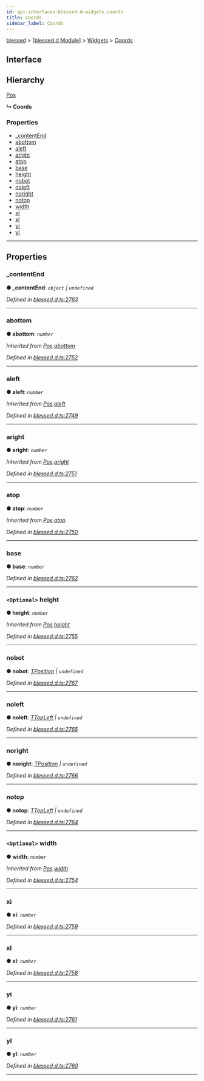 ```yaml
---
id: api-interfaces-blessed-d-widgets.coords
title: Coords
sidebar_label: Coords
---
```


[blessed](api-readme.md) > [[blessed.d Module]](api-modules-blessed-d-module.md) > [Widgets](api-modules-blessed-d-widgets.md) > [Coords](api-interfaces-blessed-d-widgets.coords.md)

## Interface

## Hierarchy

 [Pos](api-interfaces-blessed-d-widgets.pos.md)

**↳ Coords**

### Properties

* [_contentEnd](api-interfaces-blessed-d-widgets.coords.md#_contentend)
* [abottom](api-interfaces-blessed-d-widgets.coords.md#abottom)
* [aleft](api-interfaces-blessed-d-widgets.coords.md#aleft)
* [aright](api-interfaces-blessed-d-widgets.coords.md#aright)
* [atop](api-interfaces-blessed-d-widgets.coords.md#atop)
* [base](api-interfaces-blessed-d-widgets.coords.md#base)
* [height](api-interfaces-blessed-d-widgets.coords.md#height)
* [nobot](api-interfaces-blessed-d-widgets.coords.md#nobot)
* [noleft](api-interfaces-blessed-d-widgets.coords.md#noleft)
* [noright](api-interfaces-blessed-d-widgets.coords.md#noright)
* [notop](api-interfaces-blessed-d-widgets.coords.md#notop)
* [width](api-interfaces-blessed-d-widgets.coords.md#width)
* [xi](api-interfaces-blessed-d-widgets.coords.md#xi)
* [xl](api-interfaces-blessed-d-widgets.coords.md#xl)
* [yi](api-interfaces-blessed-d-widgets.coords.md#yi)
* [yl](api-interfaces-blessed-d-widgets.coords.md#yl)

---

## Properties

<a id="_contentend"></a>

###  _contentEnd

**● _contentEnd**: *`object` \| `undefined`*

*Defined in [blessed.d.ts:2763](https://github.com/cancerberoSgx/accursed/blob/f66c8ce/src/declarations/blessed.d.ts#L2763)*

___
<a id="abottom"></a>

###  abottom

**● abottom**: *`number`*

*Inherited from [Pos](api-interfaces-blessed-d-widgets.pos.md).[abottom](api-interfaces-blessed-d-widgets.pos.md#abottom)*

*Defined in [blessed.d.ts:2752](https://github.com/cancerberoSgx/accursed/blob/f66c8ce/src/declarations/blessed.d.ts#L2752)*

___
<a id="aleft"></a>

###  aleft

**● aleft**: *`number`*

*Inherited from [Pos](api-interfaces-blessed-d-widgets.pos.md).[aleft](api-interfaces-blessed-d-widgets.pos.md#aleft)*

*Defined in [blessed.d.ts:2749](https://github.com/cancerberoSgx/accursed/blob/f66c8ce/src/declarations/blessed.d.ts#L2749)*

___
<a id="aright"></a>

###  aright

**● aright**: *`number`*

*Inherited from [Pos](api-interfaces-blessed-d-widgets.pos.md).[aright](api-interfaces-blessed-d-widgets.pos.md#aright)*

*Defined in [blessed.d.ts:2751](https://github.com/cancerberoSgx/accursed/blob/f66c8ce/src/declarations/blessed.d.ts#L2751)*

___
<a id="atop"></a>

###  atop

**● atop**: *`number`*

*Inherited from [Pos](api-interfaces-blessed-d-widgets.pos.md).[atop](api-interfaces-blessed-d-widgets.pos.md#atop)*

*Defined in [blessed.d.ts:2750](https://github.com/cancerberoSgx/accursed/blob/f66c8ce/src/declarations/blessed.d.ts#L2750)*

___
<a id="base"></a>

###  base

**● base**: *`number`*

*Defined in [blessed.d.ts:2762](https://github.com/cancerberoSgx/accursed/blob/f66c8ce/src/declarations/blessed.d.ts#L2762)*

___
<a id="height"></a>

### `<Optional>` height

**● height**: *`number`*

*Inherited from [Pos](api-interfaces-blessed-d-widgets.pos.md).[height](api-interfaces-blessed-d-widgets.pos.md#height)*

*Defined in [blessed.d.ts:2755](https://github.com/cancerberoSgx/accursed/blob/f66c8ce/src/declarations/blessed.d.ts#L2755)*

___
<a id="nobot"></a>

###  nobot

**● nobot**: *[TPosition](api-modules-blessed-d-widgets.types.md#tposition) \| `undefined`*

*Defined in [blessed.d.ts:2767](https://github.com/cancerberoSgx/accursed/blob/f66c8ce/src/declarations/blessed.d.ts#L2767)*

___
<a id="noleft"></a>

###  noleft

**● noleft**: *[TTopLeft](api-modules-blessed-d-widgets.types.md#ttopleft) \| `undefined`*

*Defined in [blessed.d.ts:2765](https://github.com/cancerberoSgx/accursed/blob/f66c8ce/src/declarations/blessed.d.ts#L2765)*

___
<a id="noright"></a>

###  noright

**● noright**: *[TPosition](api-modules-blessed-d-widgets.types.md#tposition) \| `undefined`*

*Defined in [blessed.d.ts:2766](https://github.com/cancerberoSgx/accursed/blob/f66c8ce/src/declarations/blessed.d.ts#L2766)*

___
<a id="notop"></a>

###  notop

**● notop**: *[TTopLeft](api-modules-blessed-d-widgets.types.md#ttopleft) \| `undefined`*

*Defined in [blessed.d.ts:2764](https://github.com/cancerberoSgx/accursed/blob/f66c8ce/src/declarations/blessed.d.ts#L2764)*

___
<a id="width"></a>

### `<Optional>` width

**● width**: *`number`*

*Inherited from [Pos](api-interfaces-blessed-d-widgets.pos.md).[width](api-interfaces-blessed-d-widgets.pos.md#width)*

*Defined in [blessed.d.ts:2754](https://github.com/cancerberoSgx/accursed/blob/f66c8ce/src/declarations/blessed.d.ts#L2754)*

___
<a id="xi"></a>

###  xi

**● xi**: *`number`*

*Defined in [blessed.d.ts:2759](https://github.com/cancerberoSgx/accursed/blob/f66c8ce/src/declarations/blessed.d.ts#L2759)*

___
<a id="xl"></a>

###  xl

**● xl**: *`number`*

*Defined in [blessed.d.ts:2758](https://github.com/cancerberoSgx/accursed/blob/f66c8ce/src/declarations/blessed.d.ts#L2758)*

___
<a id="yi"></a>

###  yi

**● yi**: *`number`*

*Defined in [blessed.d.ts:2761](https://github.com/cancerberoSgx/accursed/blob/f66c8ce/src/declarations/blessed.d.ts#L2761)*

___
<a id="yl"></a>

###  yl

**● yl**: *`number`*

*Defined in [blessed.d.ts:2760](https://github.com/cancerberoSgx/accursed/blob/f66c8ce/src/declarations/blessed.d.ts#L2760)*

___

